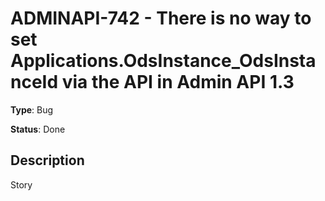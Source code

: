 # ADMINAPI-742 - There is no way to set Applications.OdsInstance_OdsInstanceId via the API in Admin API 1.3

**Type**: Bug

**Status**: Done

## Description
Story

